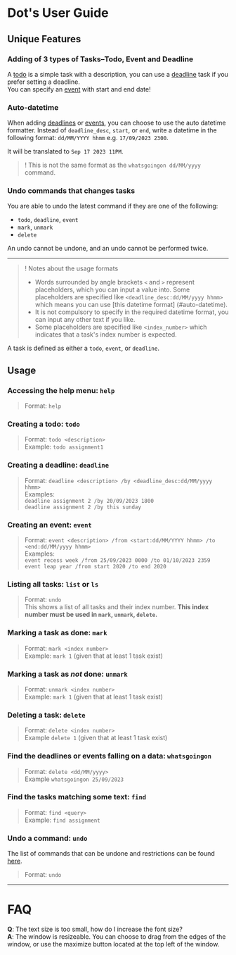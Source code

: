 # Dot's User Guide

## Unique Features

### Adding of 3 types of Tasks–Todo, Event and Deadline

A [todo](#creating-a-todo-todo) is a simple task with a description, you can use
a [deadline](#creating-a-deadline-deadline) task if you prefer setting a deadline. \
You can specify an [event](#creating-an-event-event) with start and end date!

### Auto-datetime

When adding [deadlines](#creating-a-deadline-deadline) or [events](#creating-an-event-event),
you can choose to use the auto datetime formatter. Instead of `deadline_desc`, `start`, or
`end`, write a datetime in the following format: `dd/MM/YYYY hhmm` e.g. `17/09/2023 2300`.

It will be translated to `Sep 17 2023 11PM`.

> !
> This is not the same format as the `whatsgoingon dd/MM/yyyy` command.

### Undo commands that changes tasks

You are able to undo the latest command if they are one of the following:

- `todo`, `deadline`, `event`
- `mark`, `unmark`
- `delete`

An undo cannot be undone, and an undo cannot be performed twice.

---
> ! Notes about the usage formats
> - Words surrounded by angle brackets `<` and `>` represent placeholders, which you can input a value into. Some
    placeholders are specified like `<deadline_desc:dd/MM/yyyy hhmm>` which means you can use [this datetime format]
    (#auto-datetime).
> - It is not compulsory to specify in the required datetime format, you can input any other text
    if you like.
> - Some placeholders are specified like `<index_number>` which indicates that a task's index number
    is expected.

A task is defined as either a `todo`, `event`, or `deadline`.

## Usage

### Accessing the help menu: `help`

> Format: `help`

### Creating a todo: `todo`

> Format: `todo <description>` \
> Example: `todo assignment1`

### Creating a deadline: `deadline`

> Format: `deadline <description> /by <deadline_desc:dd/MM/yyyy hhmm>` \
> Examples:  \
> `deadline assignment 2 /by 20/09/2023 1800` \
> `deadline assignment 2 /by this sunday`

### Creating an event: `event`

> Format: `event <description> /from <start:dd/MM/YYYY hhmm> /to <end:dd/MM/yyyy hhmm>` \
> Examples: \
> `event recess week /from 25/09/2023 0000 /to 01/10/2023 2359` \
> `event leap year /from start 2020 /to end 2020`

### Listing all tasks: `list` or `ls`

> Format: `undo` \
> This shows a list of all tasks and their index number. **This index number must be used in
> `mark`, `unmark`, `delete`.**

### Marking a task as done: `mark`

> Format: `mark <index number>` \
> Example: `mark 1` (given that at least 1 task exist)

### Marking a task as **_not_** done: `unmark`

> Format: `unmark <index number>` \
> Example: `mark 1` (given that at least 1 task exist)

### Deleting a task: `delete`

> Format: `delete <index number>` \
> Example `delete 1` (given that at least 1 task exist)

### Find the deadlines or events falling on a data: `whatsgoingon`

> Format: `delete <dd/MM/yyyy>` \
> Example `whatsgoingon 25/09/2023`

### Find the tasks matching some text: `find`

> Format: `find <query>` \
> Example: `find assignment`

### Undo a command: `undo`

The list of commands that can be undone and restrictions can be found [here](#undo-commands-that-changes-tasks).

> Format: `undo`

---

# FAQ

**Q**: The text size is too small, how do I increase the font size? \
**A**: The window is resizeable. You can choose to drag from the edges of the window, or use the maximize button
located at
the top left of the window.